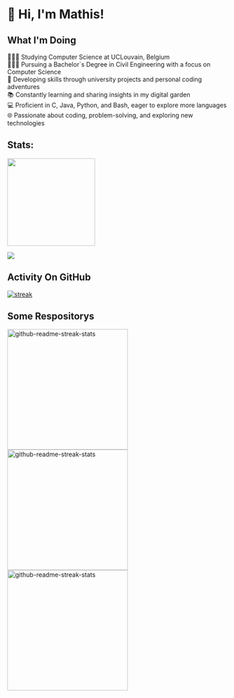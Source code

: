 # 👋 Hi, I'm Mathis!

## What I'm Doing
👩🏻‍💻 Studying Computer Science at UCLouvain, Belgium<br/>
👩🏻‍🎓 Pursuing a Bachelor`s Degree in Civil Engineering with a focus on Computer Science<br/>
🚀 Developing skills through university projects and personal coding adventures<br/>
📚 Constantly learning and sharing insights in my digital garden<br/>
💻 Proficient in C, Java, Python, and Bash, eager to explore more languages<br/>
🌐 Passionate about coding, problem-solving, and exploring new technologies<br/>

## Stats:
<img height="200px" src="https://github-readme-stats.vercel.app/api?username=Mathis003&hide_border=true&show_icons=true&count_private=true&theme=gruvbox&bg_color=151515">
</p>

<img align="center" src="https://github-readme-stats-sigma-five.vercel.app/api/top-langs/?username=Mathis003&theme=dark&exclude_repo=LEPL1109,LEPL1109-Hackathons"/>

## Activity On GitHub

<a href="https://github.com/Mathis003">      
<img title="stats" alt="streak" src="https://github-readme-streak-stats.herokuapp.com/?user=Mathis003&theme=dark&hide_border=true&stroke=f53b3b"/>
</a> 
</p>

## Some Respositorys
  <p align="left">
    <a href="https://github.com/Mathis003/LINFO1104-TwitOz"><img width="275" src="https://denvercoder1-github-readme-stats.vercel.app/api/pin/?username=Mathis003&repo=LINFO1104-TwitOz&theme=react&bg_color=1F222E&title_color=F8D866&hide_border=true&icon_color=F8D866&show_icons=false" alt="github-readme-streak-stats"></a>
    <a href="https://github.com/Mathis003/Chess"><img width="275" src="https://denvercoder1-github-readme-stats.vercel.app/api/pin/?username=Mathis003&repo=Chess&theme=react&bg_color=1F222E&title_color=F8D866&hide_border=true&icon_color=F8D866&show_icons=false" alt="github-readme-streak-stats"></a>
    <a href="https://github.com/Mathis003/Connect4_AI"><img width="275" src="https://denvercoder1-github-readme-stats.vercel.app/api/pin/?username=Mathis003&repo=Connect4_AI&theme=react&bg_color=1F222E&title_color=F8D866&hide_border=true&icon_color=F8D866&show_icons=false" alt="github-readme-streak-stats"></a>
  </p>